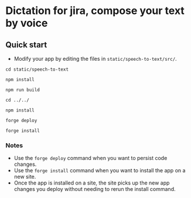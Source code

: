 # Dictation for jira, compose your text by voice

## Quick start

- Modify your app by editing the files in `static/speech-to-text/src/`.


```
cd static/speech-to-text
```
```
npm install
```

```
npm run build
```
```
cd ../../
```
```
npm install
```
```
forge deploy
```
```
forge install
```

### Notes
- Use the `forge deploy` command when you want to persist code changes.
- Use the `forge install` command when you want to install the app on a new site.
- Once the app is installed on a site, the site picks up the new app changes you deploy without needing to rerun the install command.
